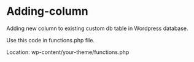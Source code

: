 # Adding-column
Adding new column to existing custom db table in Wordpress database.

Use this code in functions.php file.

Location: wp-content/your-theme/functions.php
